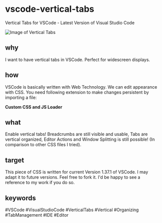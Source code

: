 # vscode-vertical-tabs
Vertical Tabs for VSCode - Latest Version of Visual Studio Code

![Image of Vertical Tabs](vscode.jpg)

## why

I want to have vertical tabs in VSCode. Perfect for widescreen displays.

## how

VSCode is basically written with Web Technology. We can edit appearance with CSS. You need following extension to make changes persistent by importing a file:

**Custom CSS and JS Loader**

## what

Enable vertical tabs! Breadcrumbs are still visible and usable, Tabs are vertical organized, Editor Actions and Window Splitting is still possible! (In comparison to other CSS files I tried).

## target

This piece of CSS is written for current Version 1.37.1 of VSCode. I may adapt it to future versions. Feel free to fork it. I'd be happy to see a reference to my work if you do so.

## keywords

#VSCode #VisualStudioCode #VerticalTabs #Vertical #Organizing #TabManagement #IDE #Editor

